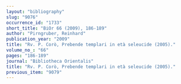 ```yaml
---
layout: "bibliography"
slug: "9076"
occurrence_id: "1733"
short_title: "BiOr 66 (2009), 186-189"
author: "Pirngruber, Reinhard"
publication_year: "2009"
title: "Rv. P. Corò, Prebende templari in età seleucide (2005)."
volume_no_: "66"
pages: "186-189"
journal: "Bibliotheca Orientalis"
title: "Rv. P. Corò, Prebende templari in età seleucide (2005)."
previous_item: "9079"
---
```

